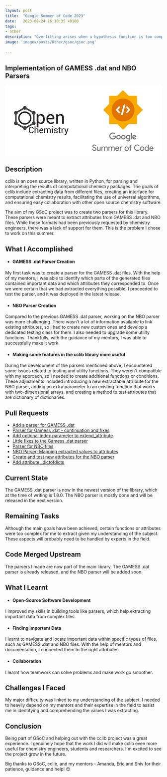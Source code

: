 ```yaml
---
layout: post
title:  "Google Summer of Code 2023"
date:   2023-08-24 16:10:35 +0100
tags:
- other
description: "Overfitting arises when a hypothesis function is too complex, while underfitting occurs when it's too simple. To address overfitting, we can manually select features or use regularization to reduce the weight of some terms in the function. Regularization works well when we have a lot of slightly useful features."
image: 'images/posts/Other/gsoc/gsoc.png'

---
```



## Implementation of GAMESS .dat and NBO Parsers 

<center>
<img src="/images/posts/Other/gsoc/cc.jpg">
</center>

## Description
cclib is an open source library, written in Python, for parsing and interpreting the results of computational chemistry packages. The goals of cclib include extracting data from different files, creating an interface for computational chemistry results, facilitating the use of universal algorithms, and ensuring easy collaboration with other open source chemistry software. 

The aim of my GSoC project was to create two parsers for this library. These parsers were meant to extract attributes from GAMESS .dat and NBO files. While these formats had been previously requested by chemistry engineers, there was a lack of support for them. This is the problem I chose to work on this summer.

## What I Accomplished

- #### GAMESS .dat Parser Creation
My first task was to create a parser for the GAMESS .dat files. With the help of my mentors, I was able to identify which parts of the generated files contained important data and which attributes they corresponded to. Once we were certain that we had extracted everything possible, I proceeded to test the parser, and it was deployed in the latest release.

- #### NBO Parser Creation
Compared to the previous GAMESS .dat parser, working on the NBO parser was more challenging. There wasn't a lot of information available to link existing attributes, so I had to create new custom ones and develop a dedicated testing class for them. I also needed to upgrade some utility functions. Thankfully, with the guidance of my mentors, I was able to successfully make it work.

- #### Making some features in the cclib library more useful
During the development of the parsers mentioned above, I encountered some issues related to testing and utility functions. They weren't compatible with my approach, so I needed to create additional functions or conditions. These adjustments included introducing a new extractable attribute for the NBO parser, adding an extra parameter to an existing function that works with two-dimensional arrays, and creating a method to test attributes that are dictionary of dictionaries.

## Pull Requests
-	[Add a parser for GAMESS .dat](https://github.com/cclib/cclib/pull/1208)
-	[Parser for Gamess .dat - continuation and fixes](https://github.com/cclib/cclib/pull/1214)
-	[Add optional index parameter to extend_attribute](https://github.com/cclib/cclib/pull/1228)
-	[Little fixes to the Gamess .dat parser](https://github.com/cclib/cclib/pull/1229)
-	[Parser for NBO files](https://github.com/cclib/cclib/pull/1233)
-	[NBO Parser: Mapping extracted values to attributes](https://github.com/cclib/cclib/pull/1244)
-	[Create and test new attributes for the NBO parser](https://github.com/cclib/cclib/pull/1251)
-	[Add attribute _dictofdicts](https://github.com/cclib/cclib/pull/1258)


## Current State
The GAMESS .dat parser is now in the newest version of the library, which at the time of writing is 1.8.0. The NBO parser is mostly done and will be released in the next version.

## Remaining Tasks
Although the main goals have been achieved, certain functions or attributes were too complex for me to extract given my understanding of the subject. These aspects will probably need to be handled by experts in the field.

## Code Merged Upstream
The parsers I made are now part of the main library. The GAMESS .dat parser is already released, and the NBO parser will be added soon.

## What I Learnt

- #### Open-Source Software Development
I improved my skills in building tools like parsers, which help extracting important data from complex files.
- #### Finding Important Data
I learnt to navigate and locate important data within specific types of files, such as GAMESS .dat and NBO files. With the help of mentors and documentation, I connected them to the right attributes.
- #### Collaboration
I learnt how teamwork can solve problems and make work go smoother.

## Challenges I Faced

My major difficulty was linked to my understanding of the subject. I needed to heavily depend on my mentors and their expertise in the field to assist me in identifying and comprehending the values I was extracting.

## Conclusion

Being part of GSoC and helping out with the cclib project was a great experience. I genuinely hope that the work I did will make cclib even more useful for chemistry engineers, students and researchers. I'm excited to see the project grow in the future.

Big thanks to GSoC, cclib, and my mentors - Amanda, Eric and Shiv for their patience, guidance and help! 😊